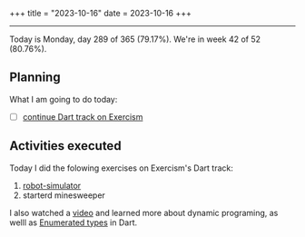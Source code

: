 +++
title = "2023-10-16"
date = 2023-10-16
+++

---

Today is Monday, day 289 of 365 (79.17%). We're in week 42 of 52 (80.76%). 

## Planning

What I am going to do today: 

- [ ] [continue Dart track on Exercism](https://exercism.org/tracks/dart)

## Activities executed

Today I did the folowing exercises on Exercism's Dart track:
1. [robot-simulator](https://github.com/LuCCoelho/Exercism-Solutions/tree/main/dart/robot-simulator)
2. starterd minesweeper

I also watched a [video](https://www.youtube.com/watch?v=oBt53YbR9Kk) and learned more about dynamic programing, as welll as [Enumerated types](https://dart.dev/language/enums) in Dart.
